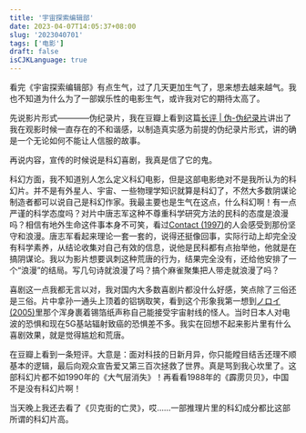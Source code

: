 ```yaml
---
title: '宇宙探索编辑部'
date: 2023-04-07T14:05:37+08:00
slug: '2023040701'
tags: ['电影']
draft: false
isCJKLanguage: true
---
```

看完《宇宙探索编辑部》有点生气，过了几天更加生气了，思来想去越来越气。我也不知道为什么为了一部娱乐性的电影生气，或许我对它的期待太高了。

先说影片形式————伪纪录片，我在豆瓣上看到这篇[长评 | 伪-伪纪录片][]讲出了我在观影时候一直存在的不和谐感，以制造真实感为前提的伪纪录片形式，讲的确是一个无论如何不能让人信服的故事。

再说内容，宣传的时候说是科幻喜剧，我真是信了它的鬼。

科幻方面，我不知道别人怎么定义科幻电影，但是这部电影绝对不是我所认为的科幻片。并不是有外星人、宇宙、一些物理学知识就算是科幻了，不然大多数阴谋论制造者都可以说自己是科幻作家。我最主要也是生气在这点，什么科幻啊！有一点严谨的科学态度吗？对片中唐志军这种不尊重科学研究方法的民科的态度是浪漫吗？相信有地外生命这件事本身不可笑，看过[Contact (1997)][]的人会感受到那份坚守和浪漫。唐志军看起来理论一套一套的，说得还挺像回事，实际行动上却完全没有科学素养，从结论收集对自己有效的信息，说他是民科都有点抬举他，他就是在搞阴谋论。我以为影片想要讽刺这种荒唐的行为，结果完全没有，还给他安排了一个“浪漫”的结局。写几句诗就浪漫了吗？搞个麻雀聚集把人带走就浪漫了吗？

喜剧这一点我都无言以对，我对国内大多数喜剧片都没什么好感，笑点除了三俗还是三俗。片中拿孙一通头上顶着的铝锅取笑，看到这个形象我第一想到[ノロイ (2005)][]里那个浑身裹着锡箔纸声称自己能接受宇宙射线的怪人。当时日本人对电波的恐惧和现在5G基站辐射致癌的恐惧差不多。我实在回想不起来影片里有什么喜剧效果，就是觉得尴尬和荒唐。

在豆瓣上看到一条短评。大意是：面对科技的日新月异，你只能瞠目结舌还理不顺基本的逻辑，最后向观众宣告爱又第三百次拯救了世界。真是骂到我心坎里了。这部科幻片都不如1990年的《大气层消失》！再看看1988年的《霹雳贝贝》，中国不是没有科幻片啊！

当天晚上我还去看了《贝克街的亡灵》，哎……一部推理片里的科幻成分都比这部所谓的科幻片高。

[长评 | 伪-伪纪录片]:https://movie.douban.com/review/15083066/
[Contact (1997)]:https://letterboxd.com/film/contact/details/
[ノロイ (2005)]:https://letterboxd.com/film/noroi-the-curse/
